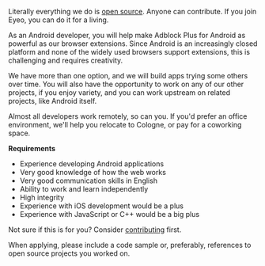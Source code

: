 Literally everything we do is [open source](https://hg.adblockplus.org). Anyone can contribute. If you join Eyeo, you can do it for a living.

As an Android developer, you will help make Adblock Plus for Android as powerful as our browser extensions. Since Android is an increasingly closed platform and none of the widely used browsers support extensions, this is challenging and requires creativity.

We have more than one option, and we will build apps trying some others over time. You will also have the opportunity to work on any of our other projects, if you enjoy variety, and you can work upstream on related projects, like Android itself.

Almost all developers work remotely, so can you. If you'd prefer an office environment, we'll help you relocate to Cologne, or pay for a coworking space.

**Requirements**

- Experience developing Android applications
- Very good knowledge of how the web works
- Very good communication skills in English
- Ability to work and learn independently
- High integrity
- Experience with iOS development would be a plus
- Experience with JavaScript or C++ would be a big plus

Not sure if this is for you? Consider [contributing](https://adblockplus.org/en/contribute-code) first.

When applying, please include a code sample or, preferably, references to open source projects you worked on.
